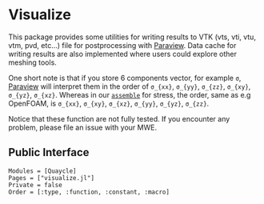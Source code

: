 # Visualize

This package provides some utilities for writing results to VTK (vts, vti, vtu, vtm, pvd, etc...)
  file for postprocessing with [Paraview](https://www.paraview.org/). Data cache for
  writing results are also implemented where users could explore other meshing tools.

One short note is that if you store 6 components vector, for example ``σ``,
  [Paraview](https://www.paraview.org/) will interpret them in the order of
  ``σ_{xx}``, ``σ_{yy}``, ``σ_{zz}``, ``σ_{xy}``, ``σ_{yz}``, ``σ_{xz}``.
  Whereas in our [`assemble`](@ref) for stress, the order, same as e.g OpenFOAM, is
  ``σ_{xx}``, ``σ_{xy}``, ``σ_{xz}``, ``σ_{yy}``, ``σ_{yz}``, ``σ_{zz}``.

Notice that these function are not fully tested. If you encounter any problem,
  please file an issue with your MWE.

## Public Interface
```@autodocs
Modules = [Quaycle]
Pages = ["visualize.jl"]
Private = false
Order = [:type, :function, :constant, :macro]
```
